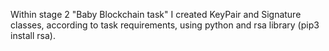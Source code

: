 Within stage 2 "Baby Blockchain task" I created KeyPair and Signature classes, according to task requirements, using python and rsa library (pip3 install rsa).
